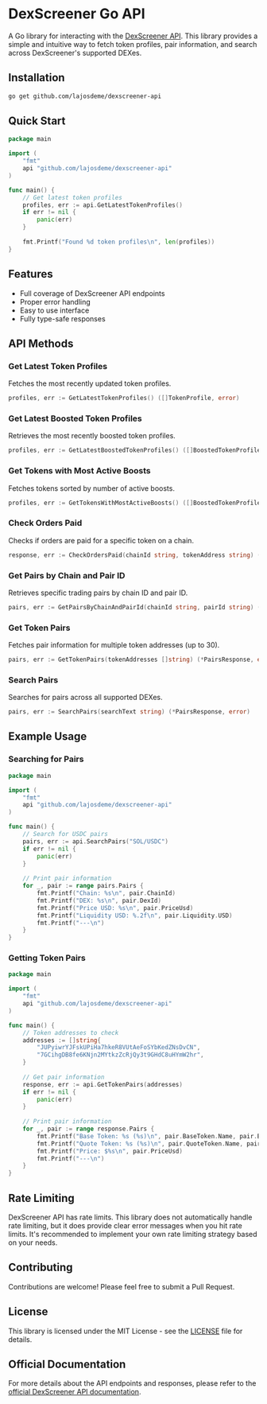 # DexScreener Go API

A Go library for interacting with the [DexScreener API](https://docs.dexscreener.com/api/reference). This library provides a simple and intuitive way to fetch token profiles, pair information, and search across DexScreener's supported DEXes.

## Installation

```bash
go get github.com/lajosdeme/dexscreener-api
```

## Quick Start

```go
package main

import (
    "fmt"
    api "github.com/lajosdeme/dexscreener-api"
)

func main() {
    // Get latest token profiles
    profiles, err := api.GetLatestTokenProfiles()
    if err != nil {
        panic(err)
    }
    
    fmt.Printf("Found %d token profiles\n", len(profiles))
}
```

## Features

- Full coverage of DexScreener API endpoints
- Proper error handling
- Easy to use interface
- Fully type-safe responses

## API Methods

### Get Latest Token Profiles
Fetches the most recently updated token profiles.

```go
profiles, err := GetLatestTokenProfiles() ([]TokenProfile, error)
```

### Get Latest Boosted Token Profiles
Retrieves the most recently boosted token profiles.

```go
profiles, err := GetLatestBoostedTokenProfiles() ([]BoostedTokenProfile, error)
```

### Get Tokens with Most Active Boosts
Fetches tokens sorted by number of active boosts.

```go
profiles, err := GetTokensWithMostActiveBoosts() ([]BoostedTokenProfile, error)
```

### Check Orders Paid
Checks if orders are paid for a specific token on a chain.

```go
response, err := CheckOrdersPaid(chainId string, tokenAddress string) (*OrderPaidResponse, error)
```

### Get Pairs by Chain and Pair ID
Retrieves specific trading pairs by chain ID and pair ID.

```go
pairs, err := GetPairsByChainAndPairId(chainId string, pairId string) (*PairsResponse, error)
```

### Get Token Pairs
Fetches pair information for multiple token addresses (up to 30).

```go
pairs, err := GetTokenPairs(tokenAddresses []string) (*PairsResponse, error)
```

### Search Pairs
Searches for pairs across all supported DEXes.

```go
pairs, err := SearchPairs(searchText string) (*PairsResponse, error)
```

## Example Usage

### Searching for Pairs

```go
package main

import (
    "fmt"
    api "github.com/lajosdeme/dexscreener-api"
)

func main() {
    // Search for USDC pairs
    pairs, err := api.SearchPairs("SOL/USDC")
    if err != nil {
        panic(err)
    }
    
    // Print pair information
    for _, pair := range pairs.Pairs {
        fmt.Printf("Chain: %s\n", pair.ChainId)
        fmt.Printf("DEX: %s\n", pair.DexId)
        fmt.Printf("Price USD: %s\n", pair.PriceUsd)
        fmt.Printf("Liquidity USD: %.2f\n", pair.Liquidity.USD)
        fmt.Printf("---\n")
    }
}
```

### Getting Token Pairs

```go
package main

import (
    "fmt"
    api "github.com/lajosdeme/dexscreener-api"
)

func main() {
    // Token addresses to check
    addresses := []string{
        "JUPyiwrYJFskUPiHa7hkeR8VUtAeFoSYbKedZNsDvCN",
        "7GCihgDB8fe6KNjn2MYtkzZcRjQy3t9GHdC8uHYmW2hr",
    }
    
    // Get pair information
    response, err := api.GetTokenPairs(addresses)
    if err != nil {
        panic(err)
    }
    
    // Print pair information
    for _, pair := range response.Pairs {
        fmt.Printf("Base Token: %s (%s)\n", pair.BaseToken.Name, pair.BaseToken.Symbol)
        fmt.Printf("Quote Token: %s (%s)\n", pair.QuoteToken.Name, pair.QuoteToken.Symbol)
        fmt.Printf("Price: $%s\n", pair.PriceUsd)
        fmt.Printf("---\n")
    }
}
```

## Rate Limiting

DexScreener API has rate limits. This library does not automatically handle rate limiting, but it does provide clear error messages when you hit rate limits. It's recommended to implement your own rate limiting strategy based on your needs.

## Contributing

Contributions are welcome! Please feel free to submit a Pull Request.

## License

This library is licensed under the MIT License - see the [LICENSE](LICENSE) file for details.

## Official Documentation

For more details about the API endpoints and responses, please refer to the [official DexScreener API documentation](https://docs.dexscreener.com/api/reference).